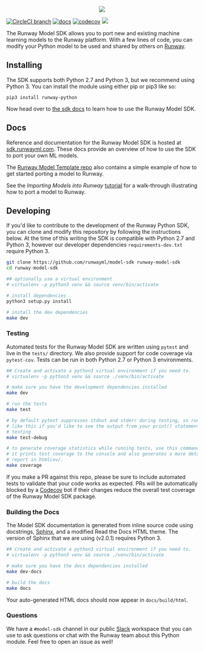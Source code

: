 <a href="#" target='_self' >
  <p align="center">
    <img src="assets/banner.png">
  </p>
</a>


[![CircleCI branch](https://img.shields.io/circleci/project/github/runwayml/model-sdk/master.svg)](https://circleci.com/gh/runwayml/model-sdk/tree/master)
[![docs](https://readthedocs.org/projects/runway-model-sdk/badge/?version=latest&style=flat)](https://sdk.runwayml.com)
[![codecov](https://codecov.io/gh/runwayml/model-sdk/branch/master/graph/badge.svg)](https://codecov.io/gh/runwayml/model-sdk)
<a href="https://runwayml.com/joinslack"><img src="https://img.shields.io/badge/slack-runwayml.slack.com-33b279.svg"></a>

The Runway Model SDK allows you to port new and existing machine learning models to the Runway platform. With a few lines of code, you can modify your Python model to be used and shared by others on [Runway](https://runwayml.com).

## Installing

The SDK supports both Python 2.7 and Python 3, but we recommend using Python 3. You can install the module using either pip or pip3 like so:

```
pip3 install runway-python
```

Now head over to [the sdk docs](https://sdk.runwayml.com) to learn how to use the Runway Model SDK.

## Docs

Reference and documentation for the Runway Model SDK is hosted at [sdk.runwayml.com](https://sdk.runwayml.com). These docs provide an overview of how to use the SDK to port your own ML models.

The [Runway Model Template repo](https://github.com/runwayml/model-template) also contains a simple example of how to get started porting a model to Runway.

See the *Importing Models into Runway* [tutorial](https://docs.runwayapp.ai/#/importing) for a walk-through illustrating how to port a model to Runway.

## Developing

If you'd like to contribute to the development of the Runway Python SDK, you can clone and modify this repository by following the instructions below. At the time of this writing the SDK is compatible with Python 2.7 and Python 3, however our developer dependencies `requirements-dev.txt` require Python 3.

```bash
git clone https://github.com/runwayml/model-sdk runway-model-sdk
cd runway-model-sdk

## optionally use a virtual environment
# virtualenv -p python3 venv && source venv/bin/activate

# install dependencies
python3 setup.py install

# install the dev dependencies
make dev
```

### Testing

Automated tests for the Runway Model SDK are written using `pytest` and live in the `tests/` directory. We also provide support for code coverage via `pytest-cov`. Tests can be run in both Python 2.7 or Python 3 environments.

```bash
## Create and activate a python3 virtual environment if you need to.
# virtualenv -p python3 venv && source ./venv/bin/activate

# make sure you have the development dependencies installed
make dev

# run the tests
make test

# by default pytest suppresses stdout and stderr during testing, so run tests
# like this if you'd like to see the output from your print() statements during
# testing
make test-debug

# to generate coverage statistics while running tests, use this command.
# it prints test coverage to the console and also generates a more detailed HTML
# report in htmlcov/.
make coverage
```

If you make a PR against this repo, please be sure to include automated tests to validate that your code works as expected. PRs will be automatically blocked by a [Codecov](https://codecov.io/) bot if their changes reduce the overall test coverage of the Runway Model SDK package.

### Building the Docs

The Model SDK documentation is generated from inline source code using docstrings,  [Sphinx](http://www.sphinx-doc.org/en/master/), and a modified Read the Docs HTML theme. The version of Sphinx that we are using (v2.0.1) requires Python 3.

```bash
## Create and activate a python3 virtual environment if you need to.
# virtualenv -p python3 venv && source ./venv/bin/activate

# make sure you have the docs dependencies installed
make dev-docs

# build the docs
make docs
```

Your auto-generated HTML docs should now appear in `docs/build/html`.

### Questions

We have a `#model-sdk` channel in our public [Slack](https://runwayml.com/joinslack) workspace that you can use to ask questions or chat with the Runway team about this Python module. Feel free to open an issue as well!
